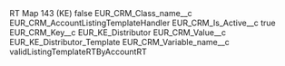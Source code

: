 <?xml version="1.0" encoding="UTF-8"?>
<CustomMetadata xmlns="http://soap.sforce.com/2006/04/metadata" xmlns:xsi="http://www.w3.org/2001/XMLSchema-instance" xmlns:xsd="http://www.w3.org/2001/XMLSchema">
    <label>RT Map 143 (KE)</label>
    <protected>false</protected>
    <values>
        <field>EUR_CRM_Class_name__c</field>
        <value xsi:type="xsd:string">EUR_CRM_AccountListingTemplateHandler</value>
    </values>
    <values>
        <field>EUR_CRM_Is_Active__c</field>
        <value xsi:type="xsd:boolean">true</value>
    </values>
    <values>
        <field>EUR_CRM_Key__c</field>
        <value xsi:type="xsd:string">EUR_KE_Distributor</value>
    </values>
    <values>
        <field>EUR_CRM_Value__c</field>
        <value xsi:type="xsd:string">EUR_KE_Distributor_Template</value>
    </values>
    <values>
        <field>EUR_CRM_Variable_name__c</field>
        <value xsi:type="xsd:string">validListingTemplateRTByAccountRT</value>
    </values>
</CustomMetadata>
